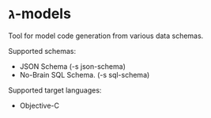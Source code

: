# ג-models

Tool for model code generation from various data schemas.

Supported schemas:

* JSON Schema (-s json-schema)
* No-Brain SQL Schema. (-s sql-schema)

Supported target languages:

* Objective-C
